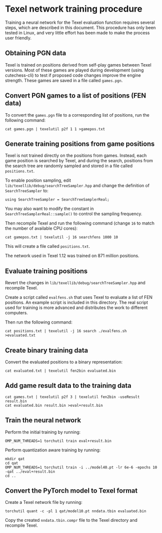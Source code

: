 # Texel network training procedure

Training a neural network for the Texel evaluation function requires several
steps, which are described in this document. This procedure has only been tested
in Linux, and very little effort has been made to make the process user
friendly.


## Obtaining PGN data

Texel is trained on positions derived from self-play games between Texel
versions. Most of these games are played during development (using
cutechess-cli) to test if proposed code changes improve the engine strength.
These games are saved in a file called `games.pgn`.


## Convert PGN games to a list of positions (FEN data)

To convert the `games.pgn` file to a corresponding list of positions, run the
following command:

```cat games.pgn | texelutil p2f 1 1 >gamepos.txt```


## Generate training positions from game positions

Texel is not trained directly on the positions from games. Instead, each game
position is searched by Texel, and during the search, positions from the search
tree are randomly sampled and stored in a file called `positions.txt`.

To enable position sampling, edit `lib/texellib/debug/searchTreeSampler.hpp` and
change the definition of `SearchTreeSampler` to:

```using SearchTreeSampler = SearchTreeSamplerReal;```

You may also want to modify the constant in
```SearchTreeSamplerReal::sample()``` to control the sampling frequency.

Then recompile Texel and run the following command (change `16` to match the
number of available CPU cores):

```cat gamepos.txt | texelutil -j 16 searchfens 1000 10```

This will create a file called `positions.txt`.

The network used in Texel 1.12 was trained on 871 million positions.


## Evaluate training positions

Revert the changes in `lib/texellib/debug/searchTreeSampler.hpp` and recompile
Texel.

Create a script called `evalfens.sh` that uses Texel to evaluate a list of FEN
positions. An example script is included in this directory. The real script used
for training is more advanced and distributes the work to different computers.

Then run the following command:

```cat positions.txt | texelutil -j 16 search ./evalfens.sh >evaluated.txt```


## Create binary training data

Convert the evaluated positions to a binary representation:

```cat evaluated.txt | texelutil fen2bin evaluated.bin```


## Add game result data to the training data

```
cat games.txt | texelutil p2f 3 | texelutil fen2bin -useResult result.bin
cat evaluated.bin result.bin >eval+result.bin
```


## Train the neural network

Perform the initial training by running:

```OMP_NUM_THREADS=1 torchutil train eval+result.bin```

Perform quantization aware training by running:

```
mkdir qat
cd qat
OMP_NUM_THREADS=1 torchutil train -i ../model40.pt -lr 6e-6 -epochs 10 -qat ../eval+result.bin
cd ..
```


## Convert the PyTorch model to Texel format

Create a Texel network file by running:

```torchutil quant -c -pl 1 qat/model10.pt nndata.tbin evaluated.bin```

Copy the created `nndata.tbin.compr` file to the Texel directory and recompile
Texel.

